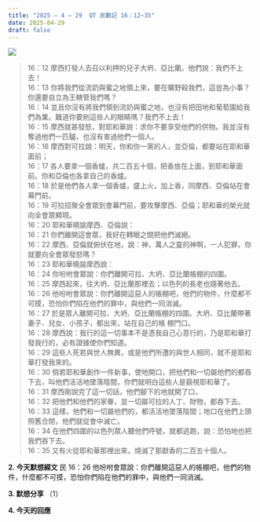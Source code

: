 ```yaml
---
title: "2025 – 4 – 29  QT 民數記 16：12~35"
date: 2025-04-29
draft: false
---
```


![](/images/qt.jpg)

> 16：12 摩西打發人去召以利押的兒子大坍、亞比蘭。他們說：我們不上去！  
> 16：13 你將我們從流奶與蜜之地領上來，要在曠野殺我們，這豈為小事？你還要自立為王轄管我們嗎？  
> 16：14 並且你沒有將我們領到流奶與蜜之地，也沒有把田地和葡萄園給我們為業。難道你要剜這些人的眼睛嗎？我們不上去！  
> 16：15 摩西就甚發怒，對耶和華說：求你不要享受他們的供物。我並沒有奪過他們一匹驢，也沒有害過他們一個人。  
> 16：16 摩西對可拉說：明天，你和你一黨的人，並亞倫，都要站在耶和華面前；  
> 16：17 各人要拿一個香爐，共二百五十個，把香放在上面，到耶和華面前。你和亞倫也各拿自己的香爐。  
> 16：18 於是他們各人拿一個香爐，盛上火，加上香，同摩西、亞倫站在會幕門前。  
> 16：19 可拉招聚全會眾到會幕門前，要攻擊摩西、亞倫；耶和華的榮光就向全會眾顯現。  
> 16：20 耶和華曉諭摩西、亞倫說：  
> 16：21 你們離開這會眾，我好在轉眼之間把他們滅絕。  
> 16：22 摩西、亞倫就俯伏在地，說：神，萬人之靈的神啊，一人犯罪，你就要向全會眾發怒嗎？   
> 16：23 耶和華曉諭摩西說：  
> 16：24 你吩咐會眾說：你們離開可拉、大坍、亞比蘭帳棚的四圍。  
> 16：25 摩西起來，往大坍、亞比蘭那裡去；以色列的長老也隨著他去。  
> 16：26 他吩咐會眾說：你們離開這惡人的帳棚吧，他們的物件，什麼都不可摸，恐怕你們陷在他們的罪中，與他們一同消滅。  
> 16：27 於是眾人離開可拉、大坍、亞比蘭帳棚的四圍。大坍、亞比蘭帶著妻子、兒女、小孩子，都出來，站在自己的帳  棚門口。  
> 16：28 摩西說：我行的這一切事本不是憑我自己心意行的，乃是耶和華打發我行的，必有證據使你們知道。  
> 16：29 這些人死若與世人無異，或是他們所遭的與世人相同，就不是耶和華打發我來的。  
> 16：30 倘若耶和華創作一件新事，使地開口，把他們和一切屬他們的都吞下去，叫他們活活地墜落陰間，你們就明白這些人是藐視耶和華了。  
> 16：31 摩西剛說完了這一切話，他們腳下的地就開了口，  
> 16：32 把他們和他們的家眷，並一切屬可拉的人丁、財物，都吞下去。  
> 16：33 這樣，他們和一切屬他們的，都活活地墜落陰間；地口在他們上頭照舊合閉，他們就從會中滅亡。  
> 16：34 在他們四圍的以色列眾人聽他們呼號，就都逃跑，說：恐怕地也把我們吞下去。  
> 16：35 又有火從耶和華那裡出來，燒滅了那獻香的二百五十個人。  

**2. 今天默想經文**
民 16：26 他吩咐會眾說：你們離開這惡人的帳棚吧，他們的物件，什麼都不可摸，恐怕你們陷在他們的罪中，與他們一同消滅。

**3. 默想分享**
（1） 



**4. 今天的回應**

